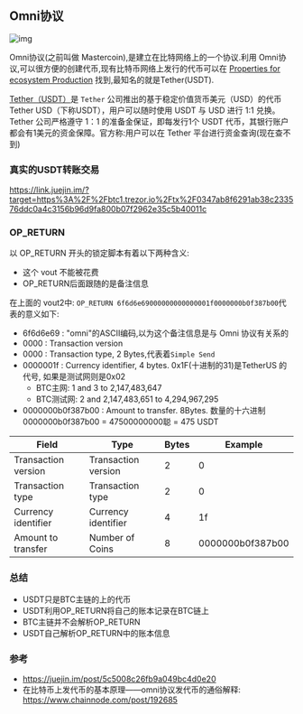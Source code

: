 

## Omni协议



![img](https://user-gold-cdn.xitu.io/2019/1/29/16898a4fe9bf0713?imageView2/0/w/1280/h/960/format/webp/ignore-error/1)



Omni协议(之前叫做 Mastercoin),是建立在比特网络上的一个协议.利用 Omni协议,可以很方便的创建代币,现有比特币网络上发行的代币可以在 [Properties for ecosystem Production](https://link.juejin.im?target=https%3A%2F%2Fwww.omniexplorer.info%2Fproperties%2Fproduction) 找到,最知名的就是Tether(USDT).

[Tether（USDT）](https://link.juejin.im?target=https%3A%2F%2Ftether.to%2F)是 `Tether` 公司推出的基于稳定价值货币美元（USD）的代币Tether USD（下称USDT），用户可以随时使用 USDT 与 USD 进行 1:1 兑换。Tether 公司严格遵守 1：1 的准备金保证，即每发行1个 USDT 代币，其银行账户都会有1美元的资金保障。官方称:用户可以在 Tether 平台进行资金查询(现在查不到)





### 真实的USDT转账交易

https://link.juejin.im/?target=https%3A%2F%2Fbtc1.trezor.io%2Ftx%2F0347ab8f6291ab38c233576ddc0a4c3156b96d9fa800b07f2962e35c5b40011c



### OP_RETURN

以 OP_RETURN 开头的锁定脚本有着以下两种含义:

- 这个 vout 不能被花费
- OP_RETURN后面跟随的是备注信息

在上面的 vout2中: `OP_RETURN 6f6d6e69000000000000001f0000000b0f387b00`代表的意义如下:

- 6f6d6e69 : "omni"的ASCII编码,以为这个备注信息是与 Omni 协议有关系的
- 0000 : Transaction version
- 0000 : Transaction type, 2 Bytes,代表着`Simple Send`
- 0000001f : Currency identifier, 4 bytes.  0x1F(十进制的31)是TetherUS 的代号, 如果是测试网则是0x02
  - BTC主网: 1 and 3 to 2,147,483,647
  - BTC测试网: 2 and 2,147,483,651 to 4,294,967,295
- 0000000b0f387b00 : Amount to transfer. 8Bytes. 数量的十六进制0000000b0f387b00 = 47500000000聪 = 475 USDT

| Field               | Type                | Bytes | Example          |
| ------------------- | ------------------- | ----- | ---------------- |
| Transaction version | Transaction version | 2     | 0                |
| Transaction type    | Transaction type    | 2     | 0                |
| Currency identifier | Currency identifier | 4     | 1f               |
| Amount to transfer  | Number of Coins     | 8     | 0000000b0f387b00 |





### 总结

- USDT只是BTC主链的上的代币
- USDT利用OP_RETURN将自己的账本记录在BTC链上
- BTC主链并不会解析OP_RETURN
- USDT自己解析OP_RETURN中的账本信息



### 参考

- https://juejin.im/post/5c5008c26fb9a049bc4d0e20
- 在比特币上发代币的基本原理——omni协议发代币的通俗解释: <https://www.chainnode.com/post/192685>

